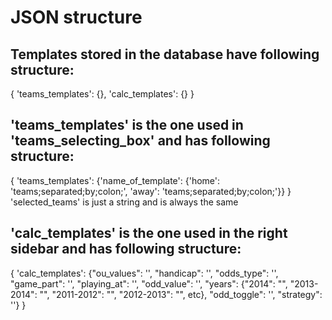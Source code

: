 JSON structure
==============



Templates stored in the database have following structure:
---------------------------------------------------------

{
	'teams_templates': {},
	'calc_templates':  {}
}


'teams_templates' is the one used in 'teams_selecting_box' and has following structure:
--------------------------------------------------------------------------------------

{
	'teams_templates': {'name_of_template': {'home': 'teams;separated;by;colon;',
											 'away': 'teams;separated;by;colon;'}}
}
'selected_teams' is just a string and is always the same


'calc_templates'  is the one used in the right sidebar and has following structure:
----------------------------------------------------------------------------------

{
	'calc_templates': {"ou_values":  '', 
					   "handicap":   '', 
					   "odds_type":  '', 
					   "game_part":  '', 
					   "playing_at": '', 
					   "odd_value":  '', 
					   "years": {"2014": "", 
					   		     "2013-2014": "", 
					   		     "2011-2012": "", 
					   		     "2012-2013": "",
					   		 	 etc}, 
					   "odd_toggle": '', 
					   "strategy":   ''}
}
